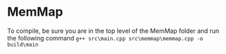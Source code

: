 # MemMap
To compile, be sure you are in the top level of the MemMap folder and run the following command
`g++ src\main.cpp src\memmap\memmap.cpp -o build\main`
